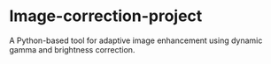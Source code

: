 # Image-correction-project
A Python-based tool for adaptive image enhancement using dynamic gamma and brightness correction.
